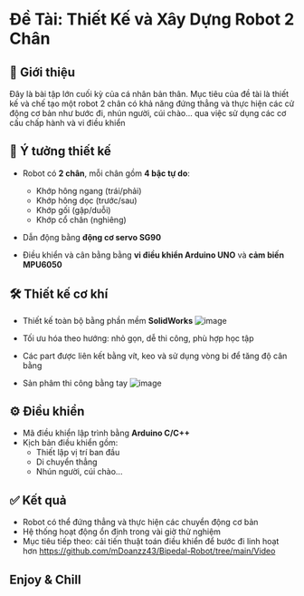 # Đề Tài: Thiết Kế và Xây Dựng Robot 2 Chân

## 📌 Giới thiệu

Đây là bài tập lớn cuối kỳ của cá nhân bản thân.
Mục tiêu của đề tài là thiết kế và chế tạo một robot 2 chân có khả năng đứng thẳng và thực hiện các cử động cơ bản như bước đi, nhún người, cúi chào... qua việc sử dụng các cơ cấu chấp hành và vi điều khiển

## 🧠 Ý tưởng thiết kế

- Robot có **2 chân**, mỗi chân gồm **4 bậc tự do**:
  - Khớp hông ngang (trái/phải)
  - Khớp hông dọc (trước/sau)
  - Khớp gối (gập/duỗi)
  - Khớp cổ chân (nghiêng)

- Dẫn động bằng **động cơ servo SG90**
- Điều khiển và cân bằng bằng **vi điều khiển Arduino UNO** và **cảm biến MPU6050**

## 🛠 Thiết kế cơ khí
- Thiết kế toàn bộ bằng phần mềm **SolidWorks**
![image](https://github.com/user-attachments/assets/f39d9575-336c-4fdc-a822-b74cbc4b529a)

  
- Tối ưu hóa theo hướng: nhỏ gọn, dễ thi công, phù hợp học tập
- Các part được liên kết bằng vít, keo và sử dụng vòng bi để tăng độ cân bằng
- Sản phâm thi công bằng tay 
  ![image](https://github.com/user-attachments/assets/c0e08d10-ddb3-48dd-86c7-6e61a767d7ed)


## ⚙️ Điều khiển

- Mã điều khiển lập trình bằng **Arduino C/C++**
- Kịch bản điều khiển gồm:
  - Thiết lập vị trí ban đầu
  - Di chuyển thẳng
  - Nhún người, cúi chào...


## ✅ Kết quả

- Robot có thể đứng thẳng và thực hiện các chuyển động cơ bản
- Hệ thống hoạt động ổn định trong vài giờ thử nghiệm
- Mục tiêu tiếp theo: cải tiến thuật toán điều khiển để bước đi linh hoạt hơn
https://github.com/mDoanzz43/Bipedal-Robot/tree/main/Video

## Enjoy & Chill

